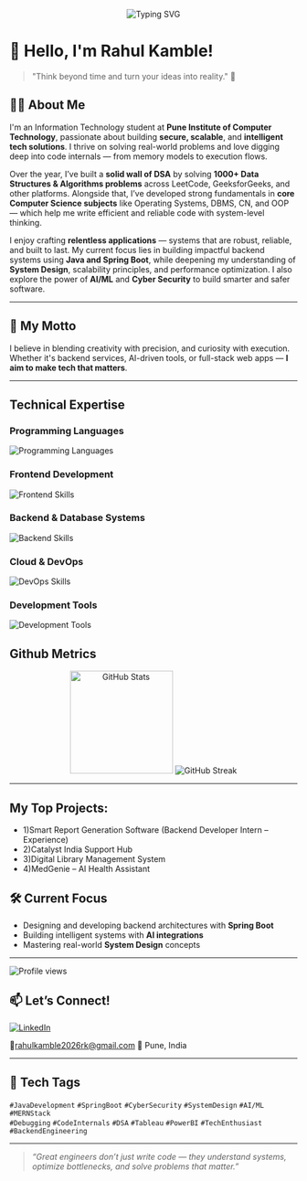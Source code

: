 <!-- Banner -->
<p align="center">
  <img src="https://readme-typing-svg.herokuapp.com?font=Fira+Code&weight=500&size=24&pause=1000&color=FCE303&background=0C0C0C00&center=true&vCenter=true&width=800&lines=Java+Backend+Developer+%7C+Spring+Boot+%7C+System+Design;AI%2FML+Enthusiast+%7C+MERN+Stack+Developer;Building+Relentless+Apps+that+Make+an+Impact!;Debugging+Fanatic+%7C+Code+Explorer+%7C+DSA+Lover" alt="Typing SVG" />
</p>



# 👋 Hello, I'm Rahul Kamble!

> "Think beyond time and turn your ideas into reality." 🚀

## 👨‍💻 About Me

I'm an Information Technology student at **Pune Institute of Computer Technology**, passionate about building **secure, scalable**, and **intelligent tech solutions**. I thrive on solving real-world problems and love digging deep into code internals — from memory models to execution flows.

Over the year, I’ve built a **solid wall of DSA** by solving **1000+ Data Structures & Algorithms problems** across LeetCode, GeeksforGeeks, and other platforms. Alongside that, I’ve developed strong fundamentals in **core Computer Science subjects** like Operating Systems, DBMS, CN, and OOP — which help me write efficient and reliable code with system-level thinking. 

I enjoy crafting **relentless applications** — systems that are robust, reliable, and built to last. My current focus lies in building impactful backend systems using **Java and Spring Boot**, while deepening my understanding of **System Design**, scalability principles, and performance optimization. I also explore the power of **AI/ML** and **Cyber Security** to build smarter and safer software.




---

## 🧠 My Motto
I believe in blending creativity with precision, and curiosity with execution. Whether it's backend services, AI-driven tools, or full-stack web apps — **I aim to make tech that matters**.

---


## Technical Expertise

### Programming Languages
<p align="left">
  <img src="https://skillicons.dev/icons?i=cpp,c,java,js,python" alt="Programming Languages" />
</p>

### Frontend Development
<p align="left">
  <img src="https://skillicons.dev/icons?i=react,redux,html,css,tailwind" alt="Frontend Skills" />
</p>

### Backend & Database Systems
<p align="left">
  <img src="https://skillicons.dev/icons?i=nodejs,expressjs,mysql,postgresql,mongodb,redis,spring" alt="Backend Skills" />
</p>

### Cloud & DevOps
<p align="left">
  <img src="https://skillicons.dev/icons?i=aws,docker" alt="DevOps Skills" />
</p>

### Development Tools
<p align="left">
  <img src="https://skillicons.dev/icons?i=git,github,postman,vscode,figma,intellijidea" alt="Development Tools" />
</p>

## Github Metrics

<div align="center">
  <img height="180em" src="https://github-readme-stats.vercel.app/api?username=rahulkamble2026rk&show_icons=true&theme=gotham&count_private=true" alt="GitHub Stats"/>
<img src="https://github-readme-streak-stats.herokuapp.com?user=rahulkamble2026rk&theme=gotham" alt="GitHub Streak" />
</div>


---
## My Top Projects: 
- 1)Smart Report Generation Software (Backend Developer Intern – Experience)
- 2)Catalyst India Support Hub
- 3)Digital Library Management System
- 4)MedGenie – AI Health Assistant

## 🛠 Current Focus
- Designing and developing backend architectures with **Spring Boot**
- Building intelligent systems with **AI integrations**
- Mastering real-world **System Design** concepts

---
<p align="left">
  <img src="https://komarev.com/ghpvc/?username=rahulkamble2026rk&label=Profile%20views&color=0e75b6&style=flat" alt="Profile views" />
</p>

## 📫 Let’s Connect!

[![LinkedIn](https://img.shields.io/badge/LinkedIn-blue?style=for-the-badge&logo=linkedin&logoColor=white)](https://www.linkedin.com/in/rahul-kamble-a41691251)  

📧rahulkamble2026rk@gmail.com
📍 Pune, India

---

## 🚀 Tech Tags

`#JavaDevelopment` `#SpringBoot` `#CyberSecurity` `#SystemDesign` `#AI/ML` `#MERNStack`  
`#Debugging` `#CodeInternals` `#DSA` `#Tableau` `#PowerBI` `#TechEnthusiast` `#BackendEngineering`

---

> *“Great engineers don’t just write code — they understand systems, optimize bottlenecks, and solve problems that matter.”*
